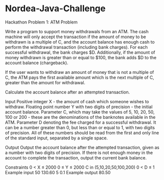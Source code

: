 # Nordea-Java-Challenge
Hackathon
Problem 1:
ATM Problem


Write a program to support money withdrawals from an ATM. The cash machine will only accept the transaction if the amount of money to be withdrawn is a multiple of C, and the account balance has enough cash to perform the withdrawal transaction (including bank charges). For each successful withdrawal, the bank charges $D. Additionally, if the amount of money withdrawn is greater than or equal to $100, the bank adds $D to the account balance (chargeback).



If the user wants to withdraw an amount of money that is not a multiple of C, the ATM pays the first available amount which is the next multiple of C, greater than the amount for withdrawal.



Calculate the account balance after an attempted transaction.



Input
Positive integer X - the amount of cash which someone wishes to withdraw.
Floating point number Y with two digits of precision - the initial account balance.
Parameter C, which may take the values of 5, 10, 20, 50, 100 or 200 - these are the denominations of the banknotes available in the ATM.
Parameter D denoting the fee charged for a successful withdrawal. It can be a number greater than 0, but less than or equal to 1, with two digits of precision.
All of these numbers should be read from the first and only line of the standard input, separated by a single space.


Output
Output the account balance after the attempted transaction, given as a number with two digits of precision. If there is not enough money in the account to complete the transaction, output the current bank balance.


Constraints
0 < X ≤ 2000
0 ≤ Y ≤ 2000
C in (5,10,20,50,100,200)
0 < D ≤ 1
Example input
50 130.60 5 0.1
Example output
80.50

